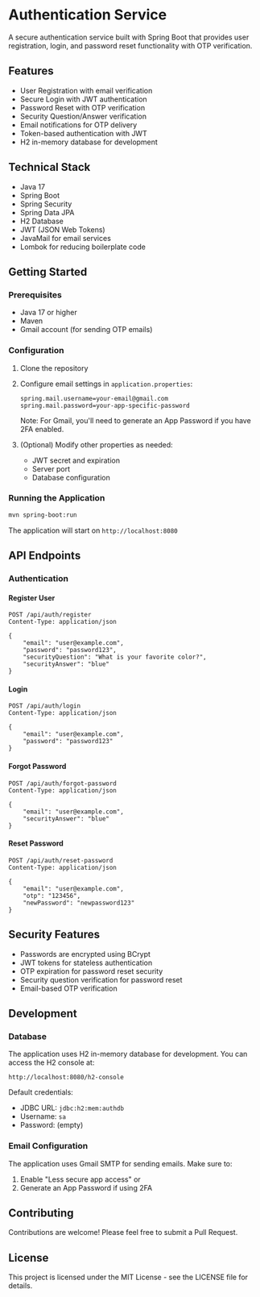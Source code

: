# Authentication Service

A secure authentication service built with Spring Boot that provides user registration, login, and password reset functionality with OTP verification.

## Features

- User Registration with email verification
- Secure Login with JWT authentication
- Password Reset with OTP verification
- Security Question/Answer verification
- Email notifications for OTP delivery
- Token-based authentication with JWT
- H2 in-memory database for development

## Technical Stack

- Java 17
- Spring Boot
- Spring Security
- Spring Data JPA
- H2 Database
- JWT (JSON Web Tokens)
- JavaMail for email services
- Lombok for reducing boilerplate code

## Getting Started

### Prerequisites

- Java 17 or higher
- Maven
- Gmail account (for sending OTP emails)

### Configuration

1. Clone the repository
2. Configure email settings in `application.properties`:
   ```properties
   spring.mail.username=your-email@gmail.com
   spring.mail.password=your-app-specific-password
   ```
   Note: For Gmail, you'll need to generate an App Password if you have 2FA enabled.

3. (Optional) Modify other properties as needed:
   - JWT secret and expiration
   - Server port
   - Database configuration

### Running the Application

```bash
mvn spring-boot:run
```

The application will start on `http://localhost:8080`

## API Endpoints

### Authentication

#### Register User
```http
POST /api/auth/register
Content-Type: application/json

{
    "email": "user@example.com",
    "password": "password123",
    "securityQuestion": "What is your favorite color?",
    "securityAnswer": "blue"
}
```

#### Login
```http
POST /api/auth/login
Content-Type: application/json

{
    "email": "user@example.com",
    "password": "password123"
}
```

#### Forgot Password
```http
POST /api/auth/forgot-password
Content-Type: application/json

{
    "email": "user@example.com",
    "securityAnswer": "blue"
}
```

#### Reset Password
```http
POST /api/auth/reset-password
Content-Type: application/json

{
    "email": "user@example.com",
    "otp": "123456",
    "newPassword": "newpassword123"
}
```

## Security Features

- Passwords are encrypted using BCrypt
- JWT tokens for stateless authentication
- OTP expiration for password reset security
- Security question verification for password reset
- Email-based OTP verification

## Development

### Database

The application uses H2 in-memory database for development. You can access the H2 console at:
```
http://localhost:8080/h2-console
```

Default credentials:
- JDBC URL: `jdbc:h2:mem:authdb`
- Username: `sa`
- Password: (empty)

### Email Configuration

The application uses Gmail SMTP for sending emails. Make sure to:
1. Enable "Less secure app access" or
2. Generate an App Password if using 2FA

## Contributing

Contributions are welcome! Please feel free to submit a Pull Request.

## License

This project is licensed under the MIT License - see the LICENSE file for details.
